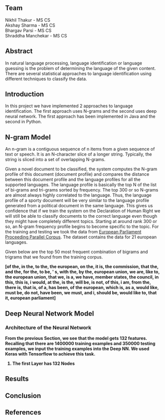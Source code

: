 ## Team
Nikhil Thakur - MS CS <br />
Akshay Sharma - MS CS <br />
Bhargav Parsi - MS CS <br />
Shraddha Manchekar - MS CS <br />

## Abstract
In natural language processing, language identification or language guessing is the problem of determining the language of the given content.
There are several statistical approaches to language identification using different techniques to classify the data.

## Introduction
In this project we have implemented 2 approaches to language identification. The first approach uses N-grams and the second uses deep neural network.
The first approach has been implemented in Java and the second in Python. 


## N-gram Model
An n-gram is a contiguous sequence of n items from a given sequence of text or speech. It is an N-character slice of a longer string. Typically, the string is sliced into a set of overlapping N-grams.

Given a novel document to be classified, the system computes the N-gram profile of this document (document profile) and compares the distance between this document profile and
the language profiles for all the supported languages. The language profile is basically the top N of the list of bi-grams and tri-grams sorted by frequency. The top 300 or so N-grams are almost always highly correlated to the language. Thus, the language profile of a sporty document will be very similar to the language profile generated from a political document in the same language. This gives us confidence that if we train the system on the Declaration of Human Right we will still be able to classify documents to the correct language even though they might have completely different topics. Starting at around rank 300 or so, an N-gram frequency profile begins to become specific to the topic. For the training and testing we took the data from <a target="_blank" href = "http://www.statmt.org/europarl/">European Parliament Proceeding Parallel Corpus<a>. The dataset contains the data for 21 european languages.


Given below are the top 50 most frequent combination of bigrams and trigrams that we found from the training corpus.

<strong>[of the, in the, to the, the european, on the, it is, the commission, that the, and the, for the, to be, ' s, with the, by the, european union, we are, like to, the european union, that we, is a, we have, member states, the council, in this, this is, i would, at the, is the, will be, is not, of this, i am, from the, there is, that is, of a, has been, of the european, which is, as a, would like, must be, do not, have been, we must, and i, should be, would like to, that it, european parliament]<strong>



## Deep Neural Network Model


### Architecture of the Neural Network
From the previous Section, we see that the model gets 132 features. Recalling that there are 1400000 training examples and 350000 testing examples, we input the training examples into the Deep NN. We used Keras with Tensorflow to achieve this task. <br />
1. The first Layer has 132 Nodes 

## Results

## Conclusion

## References
